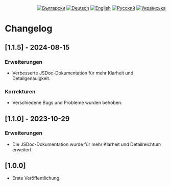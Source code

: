 <div id="locales" align="right">
  <a href="../bg/CHANGELOG.md"><img src="https://img.shields.io/badge/BG-grey?style=flat" alt="Български"></a>
  <a href="../de/CHANGELOG.md"><img src="https://img.shields.io/badge/DE-blue?style=flat" alt="Deutsch"></a>
  <a href="../en/CHANGELOG.md"><img src="https://img.shields.io/badge/EN-grey?style=flat" alt="English"></a>
  <a href="../ru/CHANGELOG.md"><img src="https://img.shields.io/badge/RU-grey?style=flat" alt="Русский"></a>
  <a href="../uk/CHANGELOG.md"><img src="https://img.shields.io/badge/UK-grey?style=flat" alt="Українська"></a>
</div>


# Changelog


## [1.1.5] - 2024-08-15

### Erweiterungen
* Verbesserte JSDoc-Dokumentation für mehr Klarheit und Detailgenauigkeit.

### Korrekturen
* Verschiedene Bugs und Probleme wurden behoben.


## [1.1.0] - 2023-10-29

### Erweiterungen
* Die JSDoc-Dokumentation wurde für mehr Klarheit und Detailreichtum erweitert.


## [1.0.0]

* Erste Veröffentlichung.